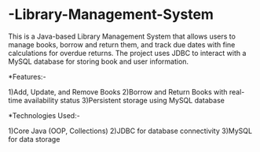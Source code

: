 # -Library-Management-System
This is a Java-based Library Management System that allows users to manage books, borrow and return them, and track due dates with fine calculations for overdue returns. The project uses JDBC to interact with a MySQL database for storing book and user information.

*Features:-

1)Add, Update, and Remove Books
2)Borrow and Return Books with real-time availability status
3)Persistent storage using MySQL database

*Technologies Used:-

1)Core Java (OOP, Collections)
2)JDBC for database connectivity
3)MySQL for data storage

